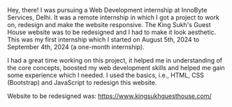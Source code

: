 Hey, there! I was pursuing a Web Development internship at InnoByte Services, Delhi. It was a remote internship in which I got a project to work on, redesign and make the website responsive. The King Sukh's Guest House website was to be redesigned and I had to make it look aesthetic. This was my first internship which I started on August 5th, 2024 to September 4th, 2024 (a one-month internship).

I had a great time working on this project, it helped me in understanding of the core concepts, boosted my web development skills and helped me gain some experience which I needed. I used the basics, i.e., HTML, CSS (Bootstrap) and JavaScript to redesign this website.

Website to be redesigned was: https://www.kingsukhguesthouse.com/

